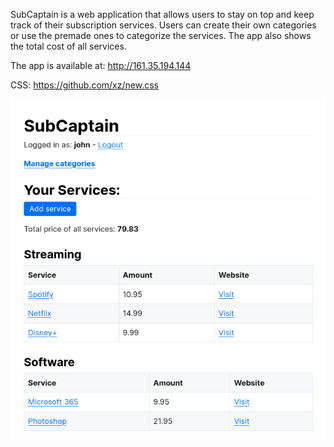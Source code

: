 SubCaptain is a web application that allows users to stay on top and keep track of their subscription services. Users can create their own categories or use the premade ones to categorize the services. The app also shows the total cost of all services.

The app is available at: http://161.35.194.144

CSS: https://github.com/xz/new.css

![App Screenshot](/screenshot.png)